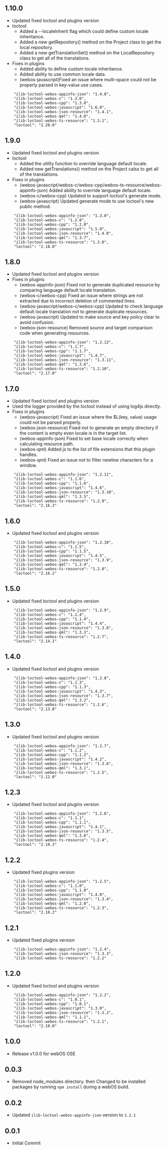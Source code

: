 ## 1.10.0
* Updated fixed loctool and plugins version
* loctool
  * Added a --localeInherit flag which could define custom locale inheritance.
  * Added a new getRepository() method on the Project class to get the local repository.
  * Added a new getTranslationSet() method on the LocalRepository class to get all of the translations.
* Fixes in plugins
  * Added ability to define custom locale inheritance.
  * Added ability to use common locale data.
  * (webos-javascript)Fixed an issue where multi-space could not be properly parsed in key-value use cases.
~~~
    "ilib-loctool-webos-appinfo-json": "1.4.0",
    "ilib-loctool-webos-c": "1.3.0",
    "ilib-loctool-webos-cpp": "1.3.0",
    "ilib-loctool-webos-javascript": "1.6.0",
    "ilib-loctool-webos-json-resource": "1.4.1",
    "ilib-loctool-webos-qml": "1.4.0",
    "ilib-loctool-webos-ts-resource": "1.3.1",
    "loctool": "2.20.0"
~~~

## 1.9.0
* Updated fixed loctool and plugins version
* loctool
  * Added the utility function to override language default locale.
  * Added new getTranslations() method on the Project calss to get all of the translations.
* Fixes in plugins
  * (webos-javascript/webos-c/webos-cpp/webos-ts-resource/webos-appinfo-json) Added ability to override language default locale.
  * (webos-c/webos-cpp) Updated to support loctool's generate mode.
  * (webos-javascript) Updated generate mode to use loctool's new public method.
~~~
    "ilib-loctool-webos-appinfo-json": "1.3.0",
    "ilib-loctool-webos-c": "1.2.0",
    "ilib-loctool-webos-cpp": "1.2.0",
    "ilib-loctool-webos-javascript": "1.5.0",
    "ilib-loctool-webos-json-resource": "1.4.0",
    "ilib-loctool-webos-qml": "1.3.7",
    "ilib-loctool-webos-ts-resource": "1.3.0",
    "loctool": "2.18.0"
~~~

## 1.8.0
* Updated fixed loctool and plugins version
* Fixes in plugins
  * (webos-appinfo-json) Fixed not to generate duplicated resource by comparing language default locale translation.
  * (webos-c/webos-cpp) Fixed an issue where strings are not extracted due to incorrect deletion of commented lines.
  * (webos-javascript/webos-c/webos-cpp) Updated to check language default locale translation not to generate duplicate resources.
  * (webos-javascript) Updated to make source and key policy clear to avoid confusion.
  * (webos-json-resource) Removed source and target comparison code when generating resources.
~~~
    "ilib-loctool-webos-appinfo-json": "1.2.12",
    "ilib-loctool-webos-c": "1.1.7",
    "ilib-loctool-webos-cpp": "1.1.7",
    "ilib-loctool-webos-javascript": "1.4.7",
    "ilib-loctool-webos-json-resource": "1.3.11",
    "ilib-loctool-webos-qml": "1.3.6",
    "ilib-loctool-webos-ts-resource": "1.2.10",
    "loctool": "2.17.0"
~~~

## 1.7.0
* Updated fixed loctool and plugins version 
* Used the logger provided by the loctool instead of using log4js directly.
* Fixes in plugins
  * (webos-javascript) Fixed an issue where the $L(key, value) usage could not be parsed properly.
  * (webos-json-resource) Fixed not to generate an empty directory if the content is empty even locale is in the target list.
  * (webos-appinfo-json) Fixed to set base locale correctly when calculating resource path.
  * (webos-qml) Added js to the list of file extensions that this plugin handles.
  * (webos-qml) Fixed an issue not to filter newline characters for a window.

~~~
    "ilib-loctool-webos-appinfo-json": "1.2.11",
    "ilib-loctool-webos-c": "1.1.6",
    "ilib-loctool-webos-cpp": "1.1.6",
    "ilib-loctool-webos-javascript": "1.4.6",
    "ilib-loctool-webos-json-resource": "1.3.10",
    "ilib-loctool-webos-qml": "1.3.5",
    "ilib-loctool-webos-ts-resource": "1.2.9",
    "loctool": "2.16.3"
~~~


## 1.6.0
* Updated fixed loctool and plugins version
~~~
    "ilib-loctool-webos-appinfo-json": "1.2.10",
    "ilib-loctool-webos-c": "1.1.5",
    "ilib-loctool-webos-cpp": "1.1.5",
    "ilib-loctool-webos-javascript": "1.4.5",
    "ilib-loctool-webos-json-resource": "1.3.9",
    "ilib-loctool-webos-qml": "1.3.4",
    "ilib-loctool-webos-ts-resource": "1.2.8",
    "loctool": "2.16.2"
~~~

## 1.5.0
* Updated fixed loctool and plugins version
~~~
    "ilib-loctool-webos-appinfo-json": "1.2.9",
    "ilib-loctool-webos-c": "1.1.4",
    "ilib-loctool-webos-cpp": "1.1.4",
    "ilib-loctool-webos-javascript": "1.4.4",
    "ilib-loctool-webos-json-resource": "1.3.8",
    "ilib-loctool-webos-qml": "1.3.3",
    "ilib-loctool-webos-ts-resource": "1.2.7",
    "loctool": "2.14.1"
~~~

## 1.4.0
* Updated fixed loctool and plugins version
~~~
    "ilib-loctool-webos-appinfo-json": "1.2.8",
    "ilib-loctool-webos-c": "1.1.3",
    "ilib-loctool-webos-cpp": "1.1.3",
    "ilib-loctool-webos-javascript": "1.4.3",
    "ilib-loctool-webos-json-resource": "1.3.7",
    "ilib-loctool-webos-qml": "1.3.2",
    "ilib-loctool-webos-ts-resource": "1.2.6",
    "loctool": "2.13.0"
~~~

## 1.3.0
* Updated fixed loctool and plugins version
~~~
    "ilib-loctool-webos-appinfo-json": "1.2.7",
    "ilib-loctool-webos-c": "1.1.2",
    "ilib-loctool-webos-cpp": "1.1.2",
    "ilib-loctool-webos-javascript": "1.4.2",
    "ilib-loctool-webos-json-resource": "1.3.6",
    "ilib-loctool-webos-qml": "1.3.1",
    "ilib-loctool-webos-ts-resource": "1.2.5",
    "loctool": "2.12.0"
~~~

## 1.2.3
* Updated fixed loctool and plugins version
~~~
    "ilib-loctool-webos-appinfo-json": "1.2.6",
    "ilib-loctool-webos-c": "1.1.1",
    "ilib-loctool-webos-cpp": "1.1.1",
    "ilib-loctool-webos-javascript": "1.4.1",
    "ilib-loctool-webos-json-resource": "1.3.5",
    "ilib-loctool-webos-qml": "1.3.0",
    "ilib-loctool-webos-ts-resource": "1.2.4",
    "loctool": "2.10.3"
~~~


## 1.2.2
* Updated fixed plugins version
~~~
    "ilib-loctool-webos-appinfo-json": "1.2.5",
    "ilib-loctool-webos-c": "1.1.0",
    "ilib-loctool-webos-cpp": "1.1.0",
    "ilib-loctool-webos-javascript": "1.4.0",
    "ilib-loctool-webos-json-resource": "1.3.4",
    "ilib-loctool-webos-qml": "1.2.0",
    "ilib-loctool-webos-ts-resource": "1.2.3",
    "loctool": "2.10.2"
~~~

## 1.2.1
* Updated fixed plugins version
~~~
    "ilib-loctool-webos-appinfo-json": "1.2.4",
    "ilib-loctool-webos-json-resource": "1.3.3",
    "ilib-loctool-webos-ts-resource": "1.2.2"
~~~

## 1.2.0
* Updated fixed loctool and plugins version
~~~
    "ilib-loctool-webos-appinfo-json": "1.2.2",
    "ilib-loctool-webos-c": "1.0.1",
    "ilib-loctool-webos-cpp": "1.0.1",
    "ilib-loctool-webos-javascript": "1.3.0",
    "ilib-loctool-webos-json-resource": "1.3.2",
    "ilib-loctool-webos-qml": "1.1.1",
    "ilib-loctool-webos-ts-resource": "1.2.1",
    "loctool": "2.10.0"
~~~

## 1.0.0
* Release v1.0.0 for webOS OSE

## 0.0.3
* Removed node_modules directory. then Changed to be installed packages by running `npm install` during a webOS build.

## 0.0.2
* Updated `ilib-loctool-webos-appinfo-json` version to `1.2.1`

## 0.0.1
* Initial Commit
